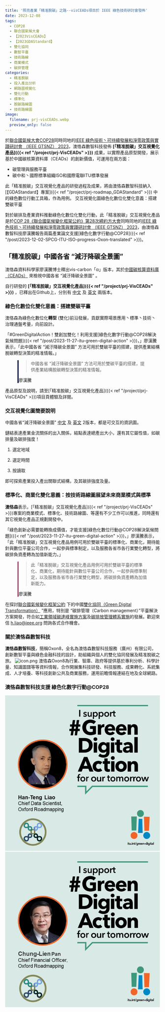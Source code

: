 ```yaml
---
title: '照亮產業「精准脫碳」之路--visCEADs項目於 IEEE 綠色技術研討會發佈'
date: 2023-12-08
tags:
  - COP28
  - 聯合國氣候大會
  - 【2023VisCEADs】
  - 【2023GDAStandard】
  - 雙化協同
  - 數智平臺
  - 技術路線
  - 商業模式
  - 碳排管理
categories:
  - 精准脫碳
  - 投入產出分析
  - 網路圖視覺化
  - 雙化行動
  - 標準化
  - 脫碳路線圖
  - 技術路線圖
image:
  filename: prj-visCEADs.webp
  preview_only: false
---
```


於[聯合國氣候大會COP28](https://www.cop28.com/)同時同地的[IEEE 綠色技術丶可持續發展和淨零政策與實踐研討會 （IEEE GTSNZ） 2023](https://gtsnz.org/)，澳恪森數智科技發佈 **[「精准脫碳」交互視覺化產品]({{< ref "/project/prj-VisCEADs" >}})** 成果，以實際產品原型開發，展示基於中國碳核算資料庫（CEADs）的創新價值，可運用在兩方面：

* 碳管理與服務平臺
* 碳中和丶國際標準組織ISO和國際電聯ITU標準發展

此「精准脫碳」交互視覺化產品的研發過程及成果，將由澳恪森數智科技納入[【GDAStandard】專案]({{< ref "/project/prj-roadmap_GDAStandard" >}})
中的綠色數位行動工具箱，作為用例。
交互視覺化圖綠色化數位化雙化意義：搭建雙碳平臺

<!--more-->

對於碳排及產業資料推動綠色化數位化雙化行動，此「精准脫碳」交互視覺化產品是於[COP 28《聯合國氣候變化框架公約》第28次締約方大會](https://www.mee.gov.cn/xxgk/hjyw/202311/t20231101_1044710.shtml)同時同地的[IEEE 綠色技術丶可持續發展和淨零政策與實踐研討會 （IEEE GTSNZ） 2023](https://gtsnz.org/)，由澳恪森數智科技廖漢騰報告兩篇產業論文支援[綠色化數字行動@COP28]({{< ref "/post/2023-12-02-SPCG-ITU-ISO-progress-Oxon-translated" >}})。

## 「精准脫碳」中國各省 “減汙降碳全景圖”

澳恪森資料科學家廖漢騰博士釋出vis-carbon「α」版本，其於[中國碳核算資料庫（CEADs）](https://www.ceads.net.cn/)
來檢視中國各省 “減汙降碳全景圖” 。

自行研發的
**[「精准脫碳」交互視覺化產品]({{< ref "/project/prj-VisCEADs" >}})**
 ，已釋出在Github上，分別有 [中文](/visualization/prj-visCEADs/index.zh.html)  及 [英文](/visualization/prj-visCEADs/index.en.html) 兩版本。

### 綠色化數位化雙化意義：搭建雙碳平臺

澳恪森為<span class="highlight-container highlight-green"><span class="highlight">綠色化</span></span><span class="highlight-container highlight-yellow"><span class="highlight">數位化</span></span>**轉型** 
(雙化)前沿發展，貢獻實際場景應用丶標準丶技術丶治理通盤考量，向前設計。

「#GreenDigitalAction！雙創加雙化！利用支援[綠色化數字行動@COP28解決氣候問題]({{< ref "/post/2023-11-27-itu-green-digital-action" >}})，」廖漢騰表示，「此中國各省 “減汙降碳全景圖” 方法可用於雙碳平臺的搭建，提供產業結構脫碳轉型決策的精准情報。」

<figure class="bg-white p-3 rounded mb-0" style="border-left: .25rem solid #002147;">
            <blockquote class="blockquote pb-2">
              <p>
                中國各省 “減汙降碳全景圖” 方法可用於雙碳平臺的搭建，提供產業結構脫碳轉型決策的精准情報。
              </p>
            </blockquote>
            <figcaption class="blockquote-footer mb-0 font-italic">
              廖漢騰
            </figcaption>
 </figure>


產品原型及說明，請至[「精准脫碳」交互視覺化產品]({{< ref "/project/prj-VisCEADs" >}})項目頁體驗及詳閱。

### 交互視覺化圖簡要說明

中國各省“減汙降碳全景圖" [中文](/visualization/prj-visCEADs/index.zh.html)  及 [英文](/visualization/prj-visCEADs/index.en.html) 2版本，都是可交互的資訊圖。

鏈結表達產業金流關係的出入關係，結點表達總產出大小，還有其它屬性值，如碳排量及碳排強度！

1. 選定地域

2. 選定時間

3. 按讀取

即可探索產業投入產出關聯式結構，及其碳排強度及量。

### 標準化、商業化雙化意義：按技術路線圖展望未來商業模式與標準

**澳恪森**表示，[「精准脫碳」交互視覺化產品]({{< ref "/project/prj-VisCEADs" >}})專案的商業模式、標準化、技術路線圖、等還有不少工作可以推進，同時還有其它視覺化產品正規劃開發中。

「綠色創新必需要能轉換成價值，才能支援[綠色化數位行動@COP28解決氣候問題]({{< ref "/post/2023-11-27-itu-green-digital-action" >}})，」廖漢騰表示，「此「精准脫碳」交互視覺化產品用例可用於雙碳平臺的標準化、商業化，期待能針與數位平臺公司合作，一起參與標準制定，以及服務各省市各行業雙化轉型，將碳排負資產轉為加值新能力。」

<figure class="bg-white p-3 rounded mb-0" style="border-left: .25rem solid #a34e78;">
            <blockquote class="blockquote pb-2">
              <p>
                此「精准脫碳」交互視覺化產品用例可用於雙碳平臺的標準化、商業化，期待能針與數位平臺公司合作，一起參與標準制定，以及服務各省市各行業雙化轉型，將碳排負資產轉為加值新能力。
              </p>
            </blockquote>
            <figcaption class="blockquote-footer mb-0 font-italic">
              廖漢騰
            </figcaption>
 </figure>

在探討[聯合國氣候變化框架公約](https://unfccc.int/sites/default/files/convchin.pdf)
下的中國[雙化協同（Green Digital Transformation）](https://m.gmw.cn/2023-02/26/content_1303295710.htm)
”應用，特別是 “碳排管理（Carbon management）”平臺解決方案開發，符合如[工業領域碳達峰實施方案](https://www.gov.cn/gongbao/content/2022/content_5717004.htm)及[碳排放管理體系實施](http://bzh.scjgj.beijing.gov.cn/bzh/apifile/file/2021/20210325/f4451779-29b3-491d-ac72-cfe29b5f53b2.PDF)的發展。歡迎來信 h.liao@ieee.org 問詢各式合作機會。

### 關於澳恪森數智科技

**澳恪森數智科技**，簡稱Oxon8，全名為澳恪森數智科技服務（廣州）有限公司，創新數智平臺與綠色金融科技的設計，助組織與個人的雙化協同發展及精准脫碳之旅。
![icon.png](icon.png)
澳恪森Oxon8為行業、智庫、政府等提供基於專利分析、科學計量、知識圖譜等等資料情報，合作開展集科技研發、科技服務、成果轉化、系統集成、人才培養、等科技創新公共及商業服務，運用前瞻情報連結在地及全球網路。

### 澳恪森數智科技支援 綠色化數字行動@COP28

![HTL-GreenDigitalAction.png](HTL-GreenDigitalAction.png)
![CLP-GreenDigitalAction.png](CLP-GreenDigitalAction.png)
